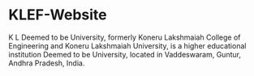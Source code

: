 ﻿# KLEF-Website
 K L Deemed to be University, formerly Koneru Lakshmaiah College of Engineering and Koneru Lakshmaiah University, is a higher educational institution Deemed to be University, located in Vaddeswaram, Guntur, Andhra Pradesh, India.
